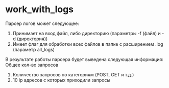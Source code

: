 # work_with_logs
Парсер логов может следующее:
1. Принимает на вход файл, либо директорию (параметры -f (файл) и -d (директория))
2. Имеет флаг для обработки всех файлов в папке с расширением .log (параметр all_logs)

В результате работы парсера будет выведена следующая информация:
Общее кол-во запросов
1. Количество запросов по категориям (POST, GET и т.д.)
2. 10 ip адресов с которых приходили запросы
